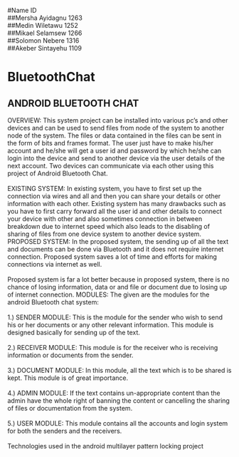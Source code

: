 
#Name                                          ID<br>
##Mersha Ayidagnu                              1263<br>
##Medin Wiletawu                               1252<br>
##Mikael Selamsew                              1266<br>
##Solomon Nebere                               1316<br>
##Akeber Sintayehu                             1109<br>

# BluetoothChat<br>
## ANDROID BLUETOOTH CHAT<br>
OVERVIEW: This system project can be installed into various pc’s and other devices and can be used to send files from node of the system to another node of the system. The files or data contained in the files can be sent in the form of bits and frames format. The user just have to make his/her account and he/she will get a user id and password by which he/she can login into the device and send to another device via the user details of the next account. Two devices can communicate via each other using this project of Android Bluetooth Chat.<br><br>
EXISTING SYSTEM: In existing system, you have to first set up the connection via wires and all and then you can share your details or other information with each other. Existing system has many drawbacks such as you have to first carry forward all the user id and other details to connect your device with other and also sometimes connection in between breakdown due to internet speed which also leads to the disabling of sharing of files from one device system to another device system.
PROPOSED SYSTEM: In the proposed system, the sending up of all the text and documents can be done via Bluetooth and it does not require internet connection. Proposed system saves a lot of time and efforts for making connections via internet as well.<br><br>
Proposed system is far a lot better because in proposed system, there is no chance of losing information, data or and file or document due to losing up of internet connection.
MODULES: The given are the modules for the android Bluetooth chat system:<br><br>
1.)	SENDER MODULE: This is the module for the sender who wish to send his or her documents or any other relevant information. This module is designed basically for sending up of the text.<br><br>
2.)	RECEIVER MODULE: This module is for the receiver who is receiving information or documents from the sender. <br><br>
3.)	DOCUMENT MODULE: In this module, all the text which is to be shared is kept. This module is of great importance.<br><br>
4.)	ADMIN MODULE: If the text contains un-appropriate content than the admin have the whole right of banning the content or cancelling the sharing of files or documentation from the system.<br><br>
5.)	USER MODULE: This module contains all the accounts and login system for both the senders and the receivers.<br><br>
Technologies used in the android multilayer pattern locking project

